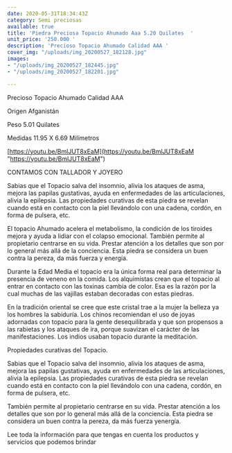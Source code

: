 ```yaml
---
date: 2020-05-31T18:34:43Z
category: Semi preciosas
available: true
title: 'Piedra Preciosa Topacio Ahumado Aaa 5.20 Quilates  '
unit_price: '250.000 '
description: 'Precioso Topacio Ahumado Calidad AAA '
cover_img: "/uploads/img_20200527_182128.jpg"
images:
- "/uploads/img_20200527_182445.jpg"
- "/uploads/img_20200527_182201.jpg"

---
```

Precioso Topacio Ahumado Calidad AAA 

Origen Afganistán 

Peso 5.01 Quilates 

Medidas 11.95 X 6.69 Milímetros 

[https://youtu.be/BmlJUT8xEaM](https://youtu.be/BmlJUT8xEaM "https://youtu.be/BmlJUT8xEaM")

CONTAMOS CON TALLADOR Y JOYERO

Sabias que el Topacio salva del insomnio, alivia los ataques de asma, mejora las papilas gustativas, ayuda en enfermedades de las articulaciones, alivia la epilepsia. Las propiedades curativas de esta piedra se revelan cuando está en contacto con la piel llevándolo con una cadena, cordón, en forma de pulsera, etc.

El topacio Ahumado acelera el metabolismo, la condición de los tiroides mejora y ayuda a lidiar con el colapso emocional. También permite al propietario centrarse en su vida. Prestar atención a los detalles que son por lo general más allá de la conciencia. Esta piedra se considera un buen contra la pereza, da más fuerza y ​​energía.

Durante la Edad Media el topacio era la única forma real para determinar la presencia de veneno en la comida. Los alquimistas crean que el topacio al entrar en contacto con las toxinas cambia de color. Esa es la razón por la cual muchas de las vajillas estaban decoradas con estas piedras.

En la tradición oriental se cree que este cristal trae a la mujer la belleza ya los hombres la sabiduría. Los chinos recomiendan el uso de joyas adornadas con topacio para la gente desequilibrada y que son propensos a las rabietas y los ataques de ira, porque suavizan el carácter de las manifestaciones. Los indios usaban topacio durante la meditación.

Propiedades curativas del Topacio.

Sabias que el Topacio salva del insomnio, alivia los ataques de asma, mejora las papilas gustativas, ayuda en enfermedades de las articulaciones, alivia la epilepsia. Las propiedades curativas de esta piedra se revelan cuando está en contacto con la piel llevándolo con una cadena, cordón, en forma de pulsera, etc.

También permite al propietario centrarse en su vida. Prestar atención a los detalles que son por lo general más allá de la conciencia. Esta piedra se considera un buen contra la pereza, da más fuerza y ​​energía.

Lee toda la información para que tengas en cuenta los productos y servicios que podemos brindar